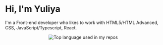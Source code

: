 # Hi, I'm Yuliya

I'm a Front-end developer who likes to work with HTML5/HTML Advanced, CSS, JavaScript/Typescript, React. 

<div align="center">
  <img width="" src="https://github-readme-stats.vercel.app/api/top-langs/?username=JuliiaKom=compact&hide_title=1&card_width=300" alt="Top language used in my repos" />
  <br />
  <br />
  <br />
</div>

<!--
**JuliiaKom/JuliiaKom** is a ✨ _special_ ✨ repository because its `README.md` (this file) appears on your GitHub profile.

Here are some ideas to get you started:

- 🔭 I’m currently working on ...
- 🌱 I’m currently learning ...
- 👯 I’m looking to collaborate on ...
- 🤔 I’m looking for help with ...
- 💬 Ask me about ...
- 📫 How to reach me: ...
- 😄 Pronouns: ...
- ⚡ Fun fact: ...
-->
